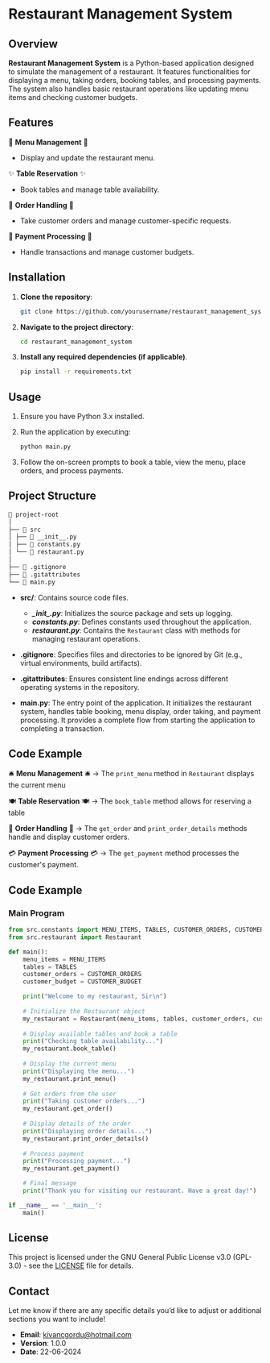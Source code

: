 # Restaurant Management System

## Overview
**Restaurant Management System** is a Python-based application designed to simulate the management of a restaurant. It features functionalities for displaying a menu, taking orders, booking tables, and processing payments. The system also handles basic restaurant operations like updating menu items and checking customer budgets.

## Features

🚀 **Menu Management** 🚀
  * Display and update the restaurant menu.
    
✨ **Table Reservation** ✨
  * Book tables and manage table availability.
    
🐧 **Order Handling** 🐧
  * Take customer orders and manage customer-specific requests.
    
💸 **Payment Processing** 💸
  * Handle transactions and manage customer budgets.

## Installation
1. **Clone the repository**: 
    ```bash
    git clone https://github.com/yourusername/restaurant_management_system.git
    ```

2. **Navigate to the project directory**:  
    ```bash
    cd restaurant_management_system
    ```

3. **Install any required dependencies (if applicable)**.
    ```bash
    pip install -r requirements.txt
    ```

## Usage  
1. Ensure you have Python 3.x installed.

2. Run the application by executing:
    ```bash
    python main.py
    ```

3. Follow the on-screen prompts to book a table, view the menu, place orders, and process payments.

## Project Structure
```markdown
📁 project-root
│
├── 📁 src
│ ├── 📄 __init__.py
│ ├── 📄 constants.py
│ └── 📄 restaurant.py
│
├── 📄 .gitignore
├── 📄 .gitattributes
└── 📄 main.py
```

* **src/**: Contains source code files.
  * ***\__init__.py***: Initializes the source package and sets up logging.
  * ***constants.py***: Defines constants used throughout the application.
  * ***restaurant.py***: Contains the `Restaurant` class with methods for managing restaurant operations.
  
* **.gitignore**: Specifies files and directories to be ignored by Git (e.g., virtual environments, build artifacts).
* **.gitattributes**: Ensures consistent line endings across different operating systems in the repository.
* **main.py**: The entry point of the application. It initializes the restaurant system, handles table booking, menu display, order taking, and payment processing. It provides a complete flow from starting the application to completing a transaction.

## Code Example
🛎️ **Menu Management** 🛎️ -> The `print_menu` method in `Restaurant` displays the current menu

🍽️ **Table Reservation** 🍽️  -> The `book_table` method allows for reserving a table

🧾 **Order Handling** 🧾 -> The `get_order` and `print_order_details` methods handle and display customer orders.

💳 **Payment Processing** 💳 -> The `get_payment` method processes the customer's payment.

## Code Example
### Main Program
```python
from src.constants import MENU_ITEMS, TABLES, CUSTOMER_ORDERS, CUSTOMER_BUDGET
from src.restaurant import Restaurant

def main():
    menu_items = MENU_ITEMS
    tables = TABLES
    customer_orders = CUSTOMER_ORDERS
    customer_budget = CUSTOMER_BUDGET

    print("Welcome to my restaurant, Sir\n")
    
    # Initialize the Restaurant object
    my_restaurant = Restaurant(menu_items, tables, customer_orders, customer_budget)
    
    # Display available tables and book a table
    print("Checking table availability...")
    my_restaurant.book_table()
    
    # Display the current menu
    print("Displaying the menu...")
    my_restaurant.print_menu()
    
    # Get orders from the user
    print("Taking customer orders...")
    my_restaurant.get_order()
    
    # Display details of the order
    print("Displaying order details...")
    my_restaurant.print_order_details()
    
    # Process payment
    print("Processing payment...")
    my_restaurant.get_payment()

    # Final message
    print("Thank you for visiting our restaurant. Have a great day!")

if __name__ == '__main__':
    main()

```

## License

This project is licensed under the GNU General Public License v3.0 (GPL-3.0) - see the [LICENSE](https://github.com/kivanc57/restaurant_management/blob/main/README.md) file for details.


## Contact
Let me know if there are any specific details you’d like to adjust or additional sections you want to include!  
* **Email**: kivancgordu@hotmail.com
* **Version**: 1.0.0
* **Date**: 22-06-2024
